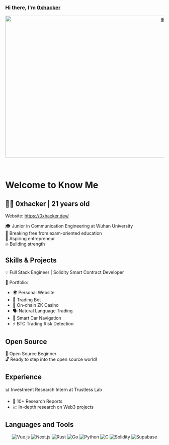 ### Hi there, I'm [0xhacker](https://hemant.codes)

<p align="center">
<img height="450px" width="1000px" alt="重生" src="./assets/重生.png" >
</p>

<br />

# Welcome to Know Me

## 👨‍💻 0xhacker | 21 years old

Website: https://0xhacker.dev/

🎓 Junior in Communication Engineering at Wuhan University  
📖 Breaking free from exam-oriented education  
🚀 Aspiring entrepreneur  
🔥 Building strength

## Skills & Projects
💡 Full Stack Engineer | Solidity Smart Contract Developer

🚀 Portfolio:
- 🌍 Personal Website
- 🤖 Trading Bot
- 🎰 On-chain ZK Casino
- 🗣️ Natural Language Trading
- 🚗 Smart Car Navigation
- ⚡ BTC Trading Risk Detection

## Open Source
🌱 Open Source Beginner  
🔓 Ready to step into the open source world!

## Experience
📊 Investment Research Intern at Trustless Lab
- 📝 10+ Research Reports
- 📈 In-depth research on Web3 projects

## Languages and Tools
<p align="center">
  <img src="https://img.shields.io/badge/Vue.js-35495E?style=for-the-badge&logo=vue.js&logoColor=4FC08D" alt="Vue.js" />
  <img src="https://img.shields.io/badge/Next.js-000000?style=for-the-badge&logo=next.js&logoColor=white" alt="Next.js" />
  <img src="https://img.shields.io/badge/Rust-000000?style=for-the-badge&logo=rust&logoColor=white" alt="Rust" />
  <img src="https://img.shields.io/badge/Go-00ADD8?style=for-the-badge&logo=go&logoColor=white" alt="Go" />
  <img src="https://img.shields.io/badge/Python-3776AB?style=for-the-badge&logo=python&logoColor=white" alt="Python" />
  <img src="https://img.shields.io/badge/C-00599C?style=for-the-badge&logo=c&logoColor=white" alt="C" />
  <img src="https://img.shields.io/badge/Solidity-363636?style=for-the-badge&logo=solidity&logoColor=white" alt="Solidity" />
  <img src="https://img.shields.io/badge/Supabase-181818?style=for-the-badge&logo=supabase&logoColor=white" alt="Supabase" />
</p>